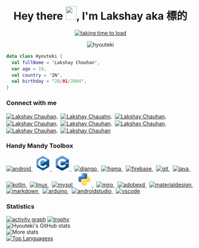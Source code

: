 <h1 align="center"> Hey there <img src="https://github.com/TheDudeThatCode/TheDudeThatCode/blob/master/Assets/Hi.gif" height="36px" width="29px">, I'm Lakshay aka 標的 </h1>

<p align="center">
<a href="https://github.com/Hyouteki" target="blank"> <img src="https://readme-typing-svg.herokuapp.com?color=7DF9FF&width=380&height=45&lines=Android+Developer;Manga+Enthusiast;Nice+To+Meet+You+🙃&style=bold&center=true" alt="taking time to load" /></a>
</p>

<p align="center"> <img src="https://komarev.com/ghpvc/?username=hyouteki&label=Profile%20views&color=301930&style=for-the-badge" alt="hyouteki" /> </p>

```kotlin
data class Hyouteki {
  val fullName = 'Lakshay Chauhan',
  var age = 19,
  val country = 'IN',
  val birthday = '28/01/2004',
}
```

### Connect with me

<a href="https://leetcode.com/lakshay21060/" target="blank">
<img align="center" src="https://raw.githubusercontent.com/rahuldkjain/github-profile-readme-generator/master/src/images/icons/Social/leet-code.svg" alt="Lakshay Chauhan" height="30" width="40" />
</a>&nbsp;
<a href="https://www.reddit.com/user/LuckyDGreat" target="blank">
<img align="center" src="https://cdn.icon-icons.com/icons2/673/PNG/512/reddit_icon-icons.com_60458.png" alt="Lakshay Chauahn" height="36" width="36" /> 
</a>&nbsp;
<a href="https://www.linkedin.com/in/lakshay-chauhan-319200239/" target="blank">
<img align="center" src="https://cdn-icons-png.flaticon.com/128/3128/3128329.png" alt="Lakshay Chauhan" height="36" width="36" />
</a>&nbsp;
<a href="https://www.instagram.com/mainlakshayhoon/" target="blank">
<img align="center" src="https://cdn.icon-icons.com/icons2/836/PNG/512/Instagram_icon-icons.com_66804.png" alt="Lakshay Chauhan" height="36" width="36" />
</a>&nbsp;
<a href="https://discord.gg/Nosferatu#0125" target="blank">
<img align="center" src="https://cdn.icon-icons.com/icons2/3132/PNG/512/discord_social_network_communication_interaction_message_icon_192260.png" alt="Lakshay Chauhan" height="40" width="38" />
</a>&nbsp;
<a href="https://hyouteki.github.io/me/" target="blank">
<img align="center" src="https://cdn.icon-icons.com/icons2/403/PNG/512/cloud_40534.png" alt="Lakshay Chauhan" height="40" width="38" />
</a>&nbsp;
<a href="https://hyouteki.github.io/me/" target="blank">
<img align="center" src="https://cdn-icons-png.flaticon.com/128/889/889161.png" alt="Lakshay Chauhan" height="40" width="38" />
</a>&nbsp;
<a href="mailto:lakshay21060@iiitd.ac.in" target="blank">
<img align="center" src="https://cdn-icons-png.flaticon.com/128/732/732200.png" alt="Lakshay Chauhan" height="40" width="38" />
</a>

### Handy Mandy Toolbox
<p align="left"> 
<a href="https://developer.android.com" target="_blank" rel="noreferrer"> 
<img src="https://cdn.icon-icons.com/icons2/2044/PNG/512/android_logo_icon_124318.png" alt="android" width="40" height="40"/> 
</a>&nbsp;
<a href="https://www.cprogramming.com/" target="_blank" rel="noreferrer"> 
<img src="https://raw.githubusercontent.com/devicons/devicon/master/icons/c/c-original.svg" alt="c" width="40" height="40"/> 
</a>&nbsp;
<a href="https://www.w3schools.com/cpp/" target="_blank" rel="noreferrer"> 
<img src="https://raw.githubusercontent.com/devicons/devicon/master/icons/cplusplus/cplusplus-original.svg" alt="cplusplus" width="40" height="40"/> 
</a>&nbsp;
<a href="https://www.djangoproject.com/" target="_blank" rel="noreferrer"> 
<img src="https://icons-for-free.com/iconfiles/png/512/vscode+icons+type+django-1324451277244670707.png" alt="django" width="40" height="40"/> 
</a>&nbsp;
<a href="https://www.figma.com/" target="_blank" rel="noreferrer"> 
<img src="https://www.vectorlogo.zone/logos/figma/figma-icon.svg" alt="figma" width="40" height="40"/> 
</a>&nbsp;
<a href="https://firebase.google.com/" target="_blank" rel="noreferrer"> 
<img src="https://www.vectorlogo.zone/logos/firebase/firebase-icon.svg" alt="firebase" width="40" height="40"/> 
</a>&nbsp;
<a href="https://git-scm.com/" target="_blank" rel="noreferrer"> 
<img src="https://www.vectorlogo.zone/logos/git-scm/git-scm-icon.svg" alt="git" width="40" height="40"/> 
</a>&nbsp;
<a href="https://www.java.com" target="_blank" rel="noreferrer"> 
<img src="https://cdn-icons-png.flaticon.com/512/1387/1387539.png" alt="java" width="40" height="40"/> 
</a>&nbsp;
<a href="https://kotlinlang.org" target="_blank" rel="noreferrer"> 
<img src="https://cdn.icon-icons.com/icons2/2107/PNG/512/file_type_kotlin_icon_130487.png" alt="kotlin" width="40" height="40"/> 
</a>&nbsp;
<a href="https://www.linux.org/" target="_blank" rel="noreferrer"> 
<img src="https://cdn-icons-png.flaticon.com/512/546/546049.png" alt="linux" width="40" height="40"/> 
</a>&nbsp;
<a href="https://www.mysql.com/" target="_blank" rel="noreferrer"> 
<img src="https://cdn.icon-icons.com/icons2/1381/PNG/512/mysqlworkbench_93532.png" alt="mysql" width="40" height="40"/> 
</a>&nbsp;
<a href="https://www.python.org" target="_blank" rel="noreferrer"> 
<img src="https://raw.githubusercontent.com/devicons/devicon/master/icons/python/python-original.svg" alt="python" width="40" height="40"/>
</a>&nbsp;
<a href="https://miro.com" target="_blank" rel="noreferrer"> 
<img src="https://files.readme.io/17d4a23-miro-logo-color-square.png" alt="miro" width="40" height="40"/> 
</a>&nbsp;
<a href="https://helpx.adobe.com/in/support/xd.html" target="_blank" rel="noreferrer"> 
<img src="https://upload.wikimedia.org/wikipedia/commons/thumb/c/c2/Adobe_XD_CC_icon.svg/512px-Adobe_XD_CC_icon.svg.png?20210729021535" alt="adobexd" width="40" height="40"/> 
</a>&nbsp;
<a href="https://m3.material.io/" target="_blank" rel="noreferrer"> 
<img src="https://cdn.icon-icons.com/icons2/3053/PNG/512/material_palette_generator_macos_bigsur_icon_189469.png" alt="materialdesign" width="40" height="40"/> 
</a>&nbsp;
<a href="https://www.markdownguide.org/" target="_blank" rel="noreferrer"> 
<img src="https://cdn.icon-icons.com/icons2/2699/PNG/512/markdown_here_logo_icon_169967.png" alt="markdown" width="40" height="40"/>
</a>&nbsp;
<a href="https://www.arduino.cc/" target="_blank" rel="noreferrer">
<img src="https://cdn.worldvectorlogo.com/logos/arduino-1.svg" alt="arduino" width="40" height="40"/>
</a>&nbsp;
<a href="https://developer.android.com/studio?gclsrc=ds&gclsrc=ds" target="_blank" rel="noreferrer">
<img src="https://cdn.icon-icons.com/icons2/3053/PNG/512/android_studio_alt_macos_bigsur_icon_190395.png" alt="androidstudio" width="40" height="40"/>
</a>&nbsp;
<a href="https://code.visualstudio.com/" target="_blank" rel="noreferrer">
<img src="https://cdn.icon-icons.com/icons2/1495/PNG/512/code_103074.png" alt="vscode" width="40" height="40"/> 
</a>

### Statistics
[![activity graph](https://github-readme-activity-graph.vercel.app/graph?username=Hyouteki&theme=tokyo-night)](https://github.com/Hyouteki/github-readme-activity-graph)
[![trophy](https://github-profile-trophy.vercel.app/?username=hyouteki&theme=tokyonight&no-frame=true&column=4&margin-w=5&margin-h=5)](https://github.com/hyouteki/github-profile-trophy)<br>
![Hyouteki's GitHub stats](https://github-readme-stats.vercel.app/api?username=hyouteki&show_icons=true&theme=tokyonight)<br>
![More stats](https://github-readme-streak-stats.herokuapp.com/?user=hyouteki&theme=tokyonight&show_icons=true)<br/>
[![Top Languagess](https://github-readme-stats.vercel.app/api/top-langs/?username=hyouteki&theme=tokyonight&layout=compact)](https://github.com/anuraghazra/github-readme-stats)
